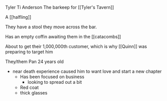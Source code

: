 Tyler Ti Anderson
The barkeep for [[Tyler's Tavern]] 

A [[halfling]]

They have a stool they move across the bar.

Has an empty coffin awaiting them in the [[catacombs]]

About to get their 1,000,000th customer, which is why [[Quinn]] was preparing to target him

They/them
Pan
24 years old 

- near death experience caused him to want love and start a new chapter
	- Has been focused on business
		- looking to spread out a bit
	- Red coat
	- thick glasses
